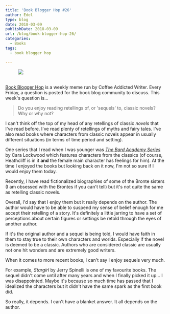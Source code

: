 ```yaml
---
title: 'Book Blogger Hop #26'
author: Edel
type: blog
date: 2018-03-09
publishDate: 2018-03-09
url: /blog/book-blogger-hop-26/
categories:
  - Books
tags:
  - book blogger hop

---
```

<figure><a rel="_nofollow" href="http://www.coffeeaddictedwriter.com/p/blog-page.html"><img src="https://i1.wp.com/3.bp.blogspot.com/-2bKizvp-A9w/WEjGAM4OjJI/AAAAAAAAV50/nU3xHQNtvSQQ8dRsB8OueG061E99KPrYACLcB/s1600/Book%2BBlogger%2BHop%2B%2528Final%2529.png?w=663&#038;ssl=1" data-recalc-dims="1" /></a></figure> 

<a rel="_nofollow" href="http://www.coffeeaddictedwriter.com/p/blog-page.html"></a>

<a rel="_nofollow" href="http://www.coffeeaddictedwriter.com/p/blog-page.html"><br /> </a><a rel="_nofollow" href="http://www.coffeeaddictedwriter.com/p/blog-page.html">Book Blogger Hop</a> is a weekly meme run by Coffee Addicted Writer. Every Friday, a question is posted for the book blog community to discuss. This week's question is&#8230;

> Do you enjoy reading retellings of, or 'sequels' to, classic novels? Why or why not?

I can't think off the top of my head of any retellings of classic *novels* that I've read before. I've read plenty of retellings of myths and fairy tales. I've also read books where characters from classic novels appear in usually different situations (in terms of time period and setting).

One series that I read when I was younger was _[The Bard Academy Series](http://www.bardacademy.com/)_ by Cara Lockwood which features characters from the classics (of course, Heathcliff is in it **and** the female main character has feelings for him). At the time I enjoyed the books but looking back on it now, I'm not so sure if I would enjoy them today.

Recently, I have read fictionalized biographies of some of the Bronte sisters (I am obsessed with the Brontes if you can't tell) but it's not quite the same as retelling classic novels. 

Overall, I'd say that I enjoy them but it really depends on the author. The author would have to be able to suspend my sense of belief enough for me accept their retelling of a story. It's definitely a little jarring to have a set of perceptions about certain figures or settings be retold through the eyes of another author.

If it's the original author and a sequel is being told, I would have faith in them to stay true to their own characters and worlds. Especially if the novel is deemed to be a classic. Authors who are considered classic are usually not one hit wonders and are extremely good writers.

When it comes to more recent books, I can't say I enjoy sequels very much.

For example, _Stargirl_ by Jerry Spinelli is one of my favourite books. The sequel didn't come until after many years and when I finally picked it up... I was disappointed. Maybe it's because so much time has passed that I idealized the characters but it didn't have the same spark as the first book did.

So really, it depends. I can't have a blanket answer. It all depends on the author.